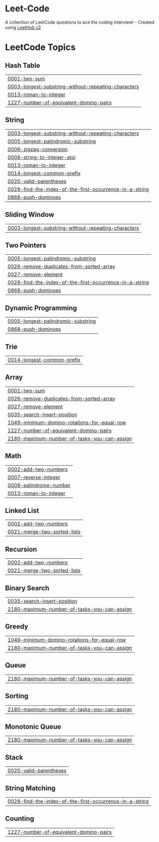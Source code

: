 # Leet-Code
A collection of LeetCode questions to ace the coding interview! - Created using [LeetHub v2](https://github.com/arunbhardwaj/LeetHub-2.0)

<!---LeetCode Topics Start-->
# LeetCode Topics
## Hash Table
|  |
| ------- |
| [0001-two-sum](https://github.com/BajorskiPatrick/Leet-Code/tree/master/0001-two-sum) |
| [0003-longest-substring-without-repeating-characters](https://github.com/BajorskiPatrick/Leet-Code/tree/master/0003-longest-substring-without-repeating-characters) |
| [0013-roman-to-integer](https://github.com/BajorskiPatrick/Leet-Code/tree/master/0013-roman-to-integer) |
| [1227-number-of-equivalent-domino-pairs](https://github.com/BajorskiPatrick/Leet-Code/tree/master/1227-number-of-equivalent-domino-pairs) |
## String
|  |
| ------- |
| [0003-longest-substring-without-repeating-characters](https://github.com/BajorskiPatrick/Leet-Code/tree/master/0003-longest-substring-without-repeating-characters) |
| [0005-longest-palindromic-substring](https://github.com/BajorskiPatrick/Leet-Code/tree/master/0005-longest-palindromic-substring) |
| [0006-zigzag-conversion](https://github.com/BajorskiPatrick/Leet-Code/tree/master/0006-zigzag-conversion) |
| [0008-string-to-integer-atoi](https://github.com/BajorskiPatrick/Leet-Code/tree/master/0008-string-to-integer-atoi) |
| [0013-roman-to-integer](https://github.com/BajorskiPatrick/Leet-Code/tree/master/0013-roman-to-integer) |
| [0014-longest-common-prefix](https://github.com/BajorskiPatrick/Leet-Code/tree/master/0014-longest-common-prefix) |
| [0020-valid-parentheses](https://github.com/BajorskiPatrick/Leet-Code/tree/master/0020-valid-parentheses) |
| [0028-find-the-index-of-the-first-occurrence-in-a-string](https://github.com/BajorskiPatrick/Leet-Code/tree/master/0028-find-the-index-of-the-first-occurrence-in-a-string) |
| [0868-push-dominoes](https://github.com/BajorskiPatrick/Leet-Code/tree/master/0868-push-dominoes) |
## Sliding Window
|  |
| ------- |
| [0003-longest-substring-without-repeating-characters](https://github.com/BajorskiPatrick/Leet-Code/tree/master/0003-longest-substring-without-repeating-characters) |
## Two Pointers
|  |
| ------- |
| [0005-longest-palindromic-substring](https://github.com/BajorskiPatrick/Leet-Code/tree/master/0005-longest-palindromic-substring) |
| [0026-remove-duplicates-from-sorted-array](https://github.com/BajorskiPatrick/Leet-Code/tree/master/0026-remove-duplicates-from-sorted-array) |
| [0027-remove-element](https://github.com/BajorskiPatrick/Leet-Code/tree/master/0027-remove-element) |
| [0028-find-the-index-of-the-first-occurrence-in-a-string](https://github.com/BajorskiPatrick/Leet-Code/tree/master/0028-find-the-index-of-the-first-occurrence-in-a-string) |
| [0868-push-dominoes](https://github.com/BajorskiPatrick/Leet-Code/tree/master/0868-push-dominoes) |
## Dynamic Programming
|  |
| ------- |
| [0005-longest-palindromic-substring](https://github.com/BajorskiPatrick/Leet-Code/tree/master/0005-longest-palindromic-substring) |
| [0868-push-dominoes](https://github.com/BajorskiPatrick/Leet-Code/tree/master/0868-push-dominoes) |
## Trie
|  |
| ------- |
| [0014-longest-common-prefix](https://github.com/BajorskiPatrick/Leet-Code/tree/master/0014-longest-common-prefix) |
## Array
|  |
| ------- |
| [0001-two-sum](https://github.com/BajorskiPatrick/Leet-Code/tree/master/0001-two-sum) |
| [0026-remove-duplicates-from-sorted-array](https://github.com/BajorskiPatrick/Leet-Code/tree/master/0026-remove-duplicates-from-sorted-array) |
| [0027-remove-element](https://github.com/BajorskiPatrick/Leet-Code/tree/master/0027-remove-element) |
| [0035-search-insert-position](https://github.com/BajorskiPatrick/Leet-Code/tree/master/0035-search-insert-position) |
| [1049-minimum-domino-rotations-for-equal-row](https://github.com/BajorskiPatrick/Leet-Code/tree/master/1049-minimum-domino-rotations-for-equal-row) |
| [1227-number-of-equivalent-domino-pairs](https://github.com/BajorskiPatrick/Leet-Code/tree/master/1227-number-of-equivalent-domino-pairs) |
| [2180-maximum-number-of-tasks-you-can-assign](https://github.com/BajorskiPatrick/Leet-Code/tree/master/2180-maximum-number-of-tasks-you-can-assign) |
## Math
|  |
| ------- |
| [0002-add-two-numbers](https://github.com/BajorskiPatrick/Leet-Code/tree/master/0002-add-two-numbers) |
| [0007-reverse-integer](https://github.com/BajorskiPatrick/Leet-Code/tree/master/0007-reverse-integer) |
| [0009-palindrome-number](https://github.com/BajorskiPatrick/Leet-Code/tree/master/0009-palindrome-number) |
| [0013-roman-to-integer](https://github.com/BajorskiPatrick/Leet-Code/tree/master/0013-roman-to-integer) |
## Linked List
|  |
| ------- |
| [0002-add-two-numbers](https://github.com/BajorskiPatrick/Leet-Code/tree/master/0002-add-two-numbers) |
| [0021-merge-two-sorted-lists](https://github.com/BajorskiPatrick/Leet-Code/tree/master/0021-merge-two-sorted-lists) |
## Recursion
|  |
| ------- |
| [0002-add-two-numbers](https://github.com/BajorskiPatrick/Leet-Code/tree/master/0002-add-two-numbers) |
| [0021-merge-two-sorted-lists](https://github.com/BajorskiPatrick/Leet-Code/tree/master/0021-merge-two-sorted-lists) |
## Binary Search
|  |
| ------- |
| [0035-search-insert-position](https://github.com/BajorskiPatrick/Leet-Code/tree/master/0035-search-insert-position) |
| [2180-maximum-number-of-tasks-you-can-assign](https://github.com/BajorskiPatrick/Leet-Code/tree/master/2180-maximum-number-of-tasks-you-can-assign) |
## Greedy
|  |
| ------- |
| [1049-minimum-domino-rotations-for-equal-row](https://github.com/BajorskiPatrick/Leet-Code/tree/master/1049-minimum-domino-rotations-for-equal-row) |
| [2180-maximum-number-of-tasks-you-can-assign](https://github.com/BajorskiPatrick/Leet-Code/tree/master/2180-maximum-number-of-tasks-you-can-assign) |
## Queue
|  |
| ------- |
| [2180-maximum-number-of-tasks-you-can-assign](https://github.com/BajorskiPatrick/Leet-Code/tree/master/2180-maximum-number-of-tasks-you-can-assign) |
## Sorting
|  |
| ------- |
| [2180-maximum-number-of-tasks-you-can-assign](https://github.com/BajorskiPatrick/Leet-Code/tree/master/2180-maximum-number-of-tasks-you-can-assign) |
## Monotonic Queue
|  |
| ------- |
| [2180-maximum-number-of-tasks-you-can-assign](https://github.com/BajorskiPatrick/Leet-Code/tree/master/2180-maximum-number-of-tasks-you-can-assign) |
## Stack
|  |
| ------- |
| [0020-valid-parentheses](https://github.com/BajorskiPatrick/Leet-Code/tree/master/0020-valid-parentheses) |
## String Matching
|  |
| ------- |
| [0028-find-the-index-of-the-first-occurrence-in-a-string](https://github.com/BajorskiPatrick/Leet-Code/tree/master/0028-find-the-index-of-the-first-occurrence-in-a-string) |
## Counting
|  |
| ------- |
| [1227-number-of-equivalent-domino-pairs](https://github.com/BajorskiPatrick/Leet-Code/tree/master/1227-number-of-equivalent-domino-pairs) |
<!---LeetCode Topics End-->